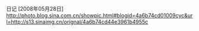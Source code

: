 日记 [2008年05月28日]
http://photo.blog.sina.com.cn/showpic.html#blogid=4a6b74cd01009cyc&url=http://s13.sinaimg.cn/orignal/4a6b74cd44e3961b4955c
